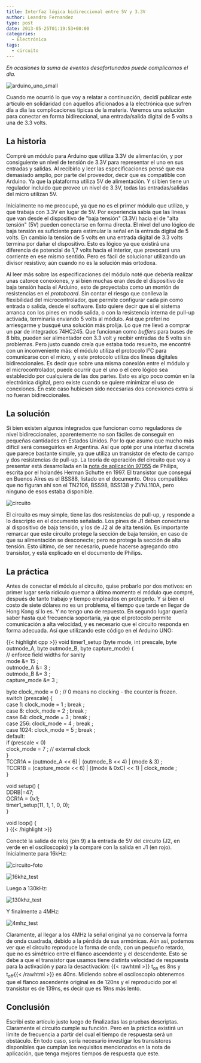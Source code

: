 ```yaml
---
title: Interfaz lógica bidireccional entre 5V y 3.3V
author: Leandro Fernandez
type: post
date: 2013-05-25T01:19:53+00:00
categories:
  - Electrónica
tags:
  - circuito
---
```


_En ocasiones la suma de eventos desafortunados puede complicarnos el día._

![arduino_uno_small](/2013/05/arduino_uno_small.jpg)

Cuando me ocurrió lo que voy a relatar a continuación, decidí publicar este artículo en solidaridad con aquellos aficionados a la electrónica que sufren día a día las complicaciones típicas de la materia. Veremos una solución para conectar en forma bidireccional, una entrada/salida digital de 5 volts a una de 3.3 volts.

## La historia

Compré un módulo para Arduino que utiliza 3.3V de alimentación, y por consiguiente un nivel de tensión de 3.3V para representar el uno en sus entradas y salidas. Al recibirlo y leer las especificaciones pensé que era demasiado amplio, por parte del proveedor, decir que es compatible con Arduino. Ya que la plataforma utiliza 5V de alimentación. Y si bien tiene un regulador incluido que provee un nivel de 3.3V, todas las entradas/salidas del micro utilizan 5V.

Inicialmente no me preocupé, ya que no es el primer módulo que utilizo, y que trabaja con 3.3V en lugar de 5V. Por experiencia sabía que las líneas que van desde el dispositivo de "baja tensión" (3.3V) hacia el de "alta tensión" (5V) pueden conectarse en forma directa. El nivel del uno lógico de baja tensión es suficiente para estimular la señal en la entrada digital de 5 volts. En cambio la tensión de 5 volts en una entrada digital de 3.3 volts termina por dañar el dispositivo. Esto es lógico ya que existirá una diferencia de potencial de 1,7 volts hacia el interior, que provocará una corriente en ese mismo sentido. Pero es fácil de solucionar utilizando un divisor resistivo; aún cuando no es la solución más ortodoxa.

Al leer más sobre las especificaciones del módulo noté que debería realizar unas catorce conexiones, y si bien muchas eran desde el dispositivo de baja tensión hacia el Arduino, esto de proyectaba como un montón de resistencias en el _protoboard_. Sin contar el riesgo que conlleva la flexibilidad del microcontrolador, que permite configurar cada pin como entrada o salida, desde el software. Esto quiere decir que si el sistema arranca con los pines en modo salida, o con la resistencia interna de pull-up activada, terminaría enviando 5 volts al módulo. Así que preferí no arriesgarme y busqué una solución más prolija. Lo que me llevó a comprar un par de integrados 74HC245. Que funcionan como _buffers_ para buses de 8 bits, pueden ser alimentador con 3.3 volt y recibir entradas de 5 volts sin problemas. Pero justo cuando creía que estaba todo resuelto, me encontré con un inconveniente más: el módulo utiliza el protocolo I²C para comunicarse con el micro, y este protocolo utiliza dos líneas digitales bidireccionales. Es decir que sobre una misma conexión entre el módulo y el microcontrolador, puede ocurrir que el uno o el cero lógico sea establecido por cualquiera de las dos partes. Esto es algo poco común en la electrónica digital, pero existe cuando se quiere minimizar el uso de conexiones. En este caso hubiesen sido necesarias dos conexiones extra si no fueran bidireccionales.

## La solución

Si bien existen algunos integrados que funcionan como reguladores de nivel bidireccionales, aparentemente no son fáciles de conseguir en pequeñas cantidades en Estados Unidos. Por lo que asumo que mucho más difícil será conseguirlos en Argentina. Así que opté por una interfaz discreta que parece bastante simple, ya que utiliza un transistor de efecto de campo y dos resistencias de pull-up. La teoría de operación del circuito que voy a presentar está desarrollada en la [nota de aplicación 97055][1] de Philips, escrita por el holandés Herman Schutte en 1997. El transistor que conseguí en Buenos Aires es el BSS88, listado en el documento. Otros compatibles que no figuran ahí son el TN2106, BSS98, BSS138 y ZVNL110A, pero ninguno de esos estaba disponible.

![circuito](/2013/05/circuito.png) 

El circuito es muy simple, tiene las dos resistencias de pull-up, y responde a lo descripto en el documento señalado. Los pines de J1 deben conectarse al dispositivo de baja tensión, y los de J2 al de alta tensión. Es importante remarcar que este circuito protege la sección de baja tensión, en caso de que su alimentación se desconecte; pero no protege la sección de alta tensión. Esto último, de ser necesario, puede hacerse agregando otro transistor, y está explicado en el documento de Philips.

## La práctica

Antes de conectar el módulo al circuito, quise probarlo por dos motivos: en primer lugar sería ridículo quemar a último momento el módulo que compré, después de tanto trabajo y tiempo empleados en protegerlo. Y si bien el costo de siete dólares no es un problema, el tiempo que tarde en llegar de Hong Kong sí lo es. Y no tengo uno de repuesto. En segundo lugar quería saber hasta qué frecuencia soportaría, ya que el protocolo permite comunicación a alta velocidad, y es necesario que el circuito responda en forma adecuada. Así que utilizando este código en el Arduino UNO:

{{< highlight cpp >}}
void timer1_setup (byte mode, int prescale, byte outmode_A, byte outmode_B, byte capture_mode) {  
  // enforce field widths for sanity  
  mode &= 15 ;  
  outmode_A &= 3 ;  
  outmode_B &= 3 ;  
  capture_mode &= 3 ;
  
  byte clock_mode = 0 ; // 0 means no clocking - the counter is frozen.  
  switch (prescale) {  
    case 1: clock_mode = 1 ; break ;  
    case 8: clock_mode = 2 ; break ;  
    case 64: clock_mode = 3 ; break ;  
    case 256: clock_mode = 4 ; break ;  
    case 1024: clock_mode = 5 ; break ;  
    default:  
      if (prescale < 0)  
        clock_mode = 7 ; // external clock  
  }  
  TCCR1A = (outmode_A << 6) | (outmode_B << 4) | (mode & 3) ;  
  TCCR1B = (capture_mode << 6) | ((mode & 0xC) << 1) | clock_mode ;  
}

void setup() {  
  DDRB|=47;  
  OCR1A = 0x1;  
  timer1_setup(11, 1, 1, 0, 0);  
}

void loop() {  
}
{{< /highlight >}}

Conecté la salida de reloj (pin 9) a la entrada de 5V del circuito (J2, en verde en el osciloscopio) y la comparé con la salida en J1 (en rojo). Inicialmente para 16kHz:

![circuito-foto](/2013/05/circuito-foto.jpg)

![16khz_test](/2013/05/16khz_test.png)

Luego a 130kHz:

![130khz_test](/2013/05/130khz_test.png)

Y finalmente a 4MHz:

![4mhz_test](/2013/05/4mhz_test.png)

Claramente, al llegar a los 4MHz la señal original ya no conserva la forma de onda cuadrada, debido a la pérdida de sus armónicas. Aún así, podemos ver que el circuito reproduce la forma de onda, con un pequeño retardo, que no es simétrico entre el flanco ascendente y el descendente. Esto se debe a que el transistor que usamos tiene distinta velocidad de respuesta para la activación y para la desactivación: {{< rawhtml >}} t<sub>on</sub> es 8ns y t<sub>off</sub>{{< /rawhtml >}} es 40ns. Midiendo sobre el osciloscopio obtenemos que el flanco ascendente original es de 120ns y el reproducido por el transistor es de 139ns, es decir que es 19ns más lento.

## Conclusión

Escribí este artículo justo luego de finalizadas las pruebas descriptas. Claramente el circuito cumple su función. Pero en la práctica existirá un límite de frecuencia a partir del cual el tiempo de respuesta será un obstáculo. En todo caso, sería necesario investigar los transistores disponibles que cumplan los requisitos mencionados en la nota de aplicación, que tenga mejores tiempos de respuesta que este.

 [1]: http://ics.nxp.com/support/documents/interface/pdf/an97055.pdf
 